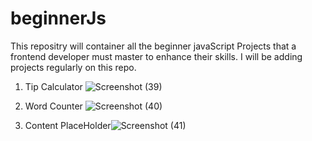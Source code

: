 # beginnerJs

This repositry will container all the beginner javaScript Projects that a frontend developer must master to enhance their skills.
I will be adding projects regularly on this repo.

1. Tip Calculator
     ![Screenshot (39)](https://user-images.githubusercontent.com/102802211/199030440-dd5ce560-5699-4771-be87-a6fdc04fe973.png)

2. Word Counter
![Screenshot (40)](https://user-images.githubusercontent.com/102802211/199297294-bb31c05c-6804-4d0d-ba89-b42bee96686f.png)

3. Content PlaceHolder![Screenshot (41)](https://user-images.githubusercontent.com/102802211/200072793-1903092d-ddde-41db-b8ec-d77d9eeb8535.png)
